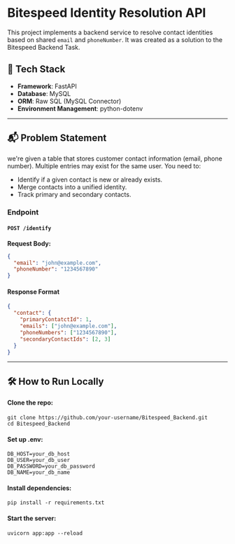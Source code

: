 # Bitespeed Identity Resolution API

This project implements a backend service to resolve contact identities based on shared `email` and `phoneNumber`. It was created as a solution to the Bitespeed Backend Task.

## 🚀 Tech Stack

- **Framework**: FastAPI
- **Database**: MySQL
- **ORM**: Raw SQL (MySQL Connector)
- **Environment Management**: python-dotenv

---

## 📬 Problem Statement

we're given a table that stores customer contact information (email, phone number). Multiple entries may exist for the same user. You need to:

- Identify if a given contact is new or already exists.
- Merge contacts into a unified identity.
- Track primary and secondary contacts.

### Endpoint

#### `POST /identify`

**Request Body:**

```json
{
  "email": "john@example.com",
  "phoneNumber": "1234567890"
}
```

#### Response Format

```json
{
  "contact": {
    "primaryContatctId": 1,
    "emails": ["john@example.com"],
    "phoneNumbers": ["1234567890"],
    "secondaryContactIds": [2, 3]
  }
}
```

---

## 🛠 How to Run Locally
#### Clone the repo:

```
git clone https://github.com/your-username/Bitespeed_Backend.git
cd Bitespeed_Backend
```
#### Set up .env:
```
DB_HOST=your_db_host
DB_USER=your_db_user
DB_PASSWORD=your_db_password
DB_NAME=your_db_name
```

#### Install dependencies:
```
pip install -r requirements.txt
```

#### Start the server:
```
uvicorn app:app --reload
```
